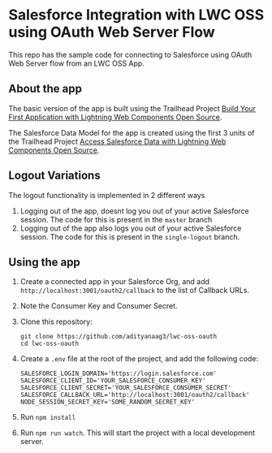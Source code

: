 # Salesforce Integration with LWC OSS using OAuth Web Server Flow

This repo has the sample code for connecting to Salesforce using OAuth Web Server flow from an LWC OSS App.

## About the app

The basic version of the app is built using the Trailhead Project [Build Your First Application with Lightning Web Components Open Source](https://trailhead.salesforce.com/content/learn/projects/build-your-first-app-with-lightning-web-components-open-source).

The Salesforce Data Model for the app is created using the first 3 units of the Trailhead Project [Access Salesforce Data with Lightning Web Components Open Source](https://trailhead.salesforce.com/content/learn/projects/access-salesforce-data-with-lightning-web-components-open-source/create-a-salesforce-environment).

## Logout Variations

The logout functionality is implemented in 2 different ways

1. Logging out of the app, doesnt log you out of your active Salesforce session. The code for this is present in the `master` branch
1. Logging out of the app also logs you out of your active Salesforce session. The code for this is present in the `single-logout` branch.

## Using the app

1. Create a connected app in your Salesforce Org, and add `http://localhost:3001/oauth2/callback` to the list of Callback URLs.

1. Note the Consumer Key and Consumer Secret.

1. Clone this repository:

    ```
    git clone https://github.com/adityanaag3/lwc-oss-oauth
    cd lwc-oss-oauth
    ```

1. Create a `.env` file at the root of the project, and add the following code:

    ```
    SALESFORCE_LOGIN_DOMAIN='https://login.salesforce.com'
    SALESFORCE_CLIENT_ID='YOUR_SALESFORCE_CONSUMER_KEY'
    SALESFORCE_CLIENT_SECRET='YOUR_SALESFORCE_CONSUMER_SECRET'
    SALESFORCE_CALLBACK_URL='http://localhost:3001/oauth2/callback'
    NODE_SESSION_SECRET_KEY='SOME_RANDOM_SECRET_KEY'
    ```

1. Run `npm install`

1. Run `npm run watch`. This will start the project with a local development server.
